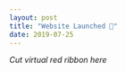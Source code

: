 ```yaml
---
layout: post
title: "Website Launched 🚀"
date: 2019-07-25
---
```


<p class = "center"><i>Cut virtual red ribbon here</i></p>
